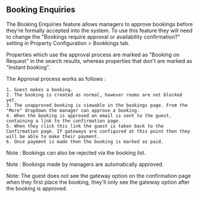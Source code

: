 ## Booking Enquiries

The Booking Enquiries feature allows managers to approve bookings before they're formally accepted into the system. To use this feature they will need to change the "Bookings require approval or availability confirmation?" setting in Property Configuration > Bookkings tab.

Properties which use the approval process are marked as "Booking on Request" in the search results, whereas properties that don't are marked as "Instant booking".


The Approval process works as follows :

    1. Guest makes a booking.
    2. The booking is created as normal, however rooms are not blocked yet.
    3. The unapproved booking is viewable in the bookings page. From the "More" dropdown the manager can approve a booking.
    4. When the booking is approved an email is sent to the guest, containing a link to the confirmation page.
    5. When they click this link the guest is taken back to the Confirmation page. If gateways are configured at this point then they will be able to make their payment.
    6. Once payment is made then the booking is marked as paid.


Note : Bookings can also be rejected via the booking list.

Note : Bookings made by managers are automatically approved.

Note: The guest does not see the gateway option on the confirmation page when they first place the booking, they'll only see the gateway option after the booking is approved.

